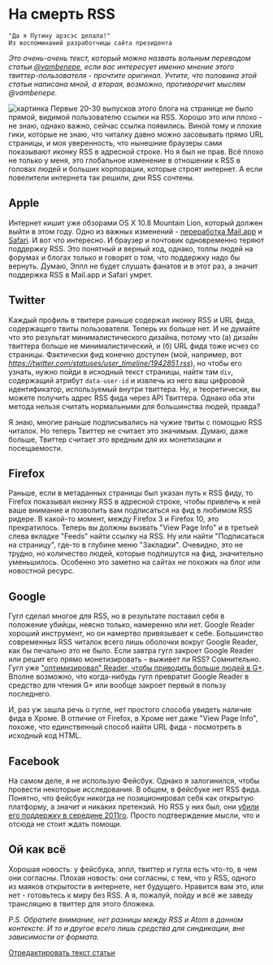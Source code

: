 # На смерть RSS

    "Да я Путину арэсэс делала!"
    Из воспоминаний разработчицы сайта президента

*Это очень-очень текст, который можно назвать вольным переводом статьи [@vambenepe](http://stage.vambenepe.com/archives/1932), если вас интересует именно мнение этого твиттер-пользователя - прочтите оригинал. Учтите, что половина этой статьи написана мной, а вторая, возможно, противоречит мыслям @vambenepe.*

![картинка](http://addmeto.cc/images/posts/rss-is-dead.png)
Первые 20-30 выпусков этого блога на странице не было прямой, видимой пользователю ссылки на RSS. Хорошо это или плохо - не знаю, однако важно, сейчас ссылка появились. Виной тому и плохие гики, которые не знаю, что читалку давно можно засовывать прямо URL страницы, и моя уверенность, что нынешние браузеры сами показывают иконку RSS в адресной строке. Но я был не прав. Всё плохо не только у меня, это глобальное изменение в отношении к RSS в головах людей и больших корпорации, которые строят интернет. А если повелители интернета так решили, дни RSS сочтены.

## Apple

Интернет кишит уже обзорами OS X 10.8 Mountain Lion, который должен выйти в этом году. Одно из важных изменений - [переработка Mail.app](http://www.macworld.com/article/165465/2012/02/mountain_lion_hands_on_with_mail.html) и [Safari](http://www.macworld.com/article/1165466/mountain_lion_hands_on_with_safari.html). И вот что интересно. И браузер и почтовик одновременно теряют поддержку RSS. Это понятный и верный ход, однако, толпы людей на форумах и блогах только и говорят о том, что поддержку надо бы вернуть. Думаю, Эппл не будет слушать фанатов и в этот раз, а значит поддержка RSS в Mail.app и Safari умрет.

## Twitter

Каждый профиль в твитере раньше содержал иконку RSS и URL фида, содержащего твиты пользователя. Теперь их больше нет. И не думайте что это результат минималистического дизайна, потому что (а) дизайн твиттера больше не минималистический, и (б) URL фида тоже исчез со страницы. Фактически фид конечно доступен (мой, например, вот *https://twitter.com/statuses/user_timeline/1942851.rss*), но чтобы его узнать, нужно пойди в исходный текст страницы, найти там `div`, содержащий атрибут `data-user-id` и извлечь из него ваш цифровой идентификатор, используемый внутри твиттера. Ну, и теоретически, вы можете получить адрес RSS фида через API Твиттера. Однако оба эти метода нельзя считать нормальными для большинства людей, правда?

Я знаю, многие раньше подписывались на чужие твиты с помощью RSS читалок. Но теперь Твиттер не считает это значимым. Думаю, даже больше, Твиттер считает это вредным для их монетизации и посещаемости.

## Firefox

Раньше, если в метаданных страницы был указан путь к RSS фиду, то Firefox показывал иконку RSS в адресной строке, чтобы привлечь к ней ваше внимание и позволить вам подписаться на фид в любимом RSS ридере. В какой-то момент, между Firefox 3 и Firefox 10, это прекратилось. Теперь вы должны вызвать "View Page Info" и в третьей слева вкладке "Feeds" найти ссылку на RSS. Ну или найти "Подписаться на страницу", где-то в глубине меню "Закладки". Очевидно, это не трудно, но количество людей, которые подпишутся на фид, значительно уменьшилось. Особенно это заметно на сайтах не похожих на блог или новостной ресурс.

## Google

Гугл сделал многое для RSS, но в результате поставил себя в положение убийцы, неясно только, намеренно или нет. Google Reader хороший инструмент, но он намертво привязывает к себе. Большинство современных RSS читалок всего лишь оболочки вокруг Google Reader, как бы печально это не было. Если завтра гугл закроет Google Reader или решит его прямо монетизировать - выживет ли RSS? Сомнительно. Гугл уже ["оптимизировал" Reader, чтобы приводить больше людей в G+](http://thenextweb.com/google/2011/10/31/google-reader-gets-a-new-look-google-now-the-de-facto-sharing-option/). Вполне возможно, что когда-нибудь гугл превратит Google Reader в средство для чтения G+ или вообще закроет первый в пользу последнего.

И, раз уж зашла речь о гугле, нет простого способа увидеть наличие фида в Хроме. В отличие от Firefox, в Хроме нет даже "View Page Info", похоже, что единственный способ найти URL фида - посмотреть в исходный код HTML.

## Facebook
На самом деле, я не использую Фейсбук. Однако я залогинился, чтобы провести некоторые исследования. В общем, в фейсбуке нет RSS фида. Понятно, что фейсбук никогда не позиционировал себя как открытую платформу, а значит и никаких претензий. Но RSS у них был, они [убили его поддержку в середине 2011го](http://allfacebook.com/has-facebook-killed-rss-for-pages_b42585). Просто подтверждение мысли, что и отсюда не стоит ждать помощи.

## Ой как всё
Хорошая новость: у фейсбука, эппл, твиттер и гугла есть что-то, в чем они согласны. Плохая новость: они согласны, с тем, что у RSS, одного из маяков открытости в интернете, нет будущего. Нравится вам это, или нет - готовьтесь к миру без RSS. А я, пожалуй, пойду и всё же заведу трансляцию в твиттер для этого бложека.

*P.S. Обратите внимание, нет разницы между RSS и Atom в данном контексте. И то и другое всего лишь средства для синдикации, вне зависимости от формата.*

[Отредактировать текст статьи](https://github.com/bobuk/addmeto.cc/blob/master/source/posts/2012-04-21-death-of-rss.md)
